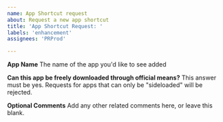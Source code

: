```yaml
---
name: App Shortcut request
about: Request a new app shortcut
title: 'App Shortcut Request: '
labels: 'enhancement'
assignees: 'PRProd'

---
```


**App Name**
The name of the app you'd like to see added

**Can this app be freely downloaded through official means?**
This answer must be yes.  Requests for apps that can only be "sideloaded" will be rejected.

**Optional Comments**
Add any other related comments here, or leave this blank.
